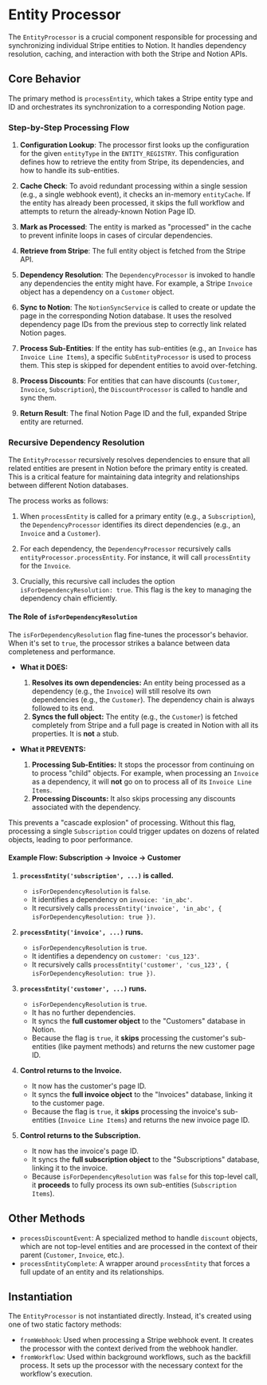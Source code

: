 # Entity Processor

The `EntityProcessor` is a crucial component responsible for processing and synchronizing individual Stripe entities to Notion. It handles dependency resolution, caching, and interaction with both the Stripe and Notion APIs.

## Core Behavior

The primary method is `processEntity`, which takes a Stripe entity type and ID and orchestrates its synchronization to a corresponding Notion page.

### Step-by-Step Processing Flow

1.  **Configuration Lookup**: The processor first looks up the configuration for the given `entityType` in the `ENTITY_REGISTRY`. This configuration defines how to retrieve the entity from Stripe, its dependencies, and how to handle its sub-entities.

2.  **Cache Check**: To avoid redundant processing within a single session (e.g., a single webhook event), it checks an in-memory `entityCache`. If the entity has already been processed, it skips the full workflow and attempts to return the already-known Notion Page ID.

3.  **Mark as Processed**: The entity is marked as "processed" in the cache to prevent infinite loops in cases of circular dependencies.

4.  **Retrieve from Stripe**: The full entity object is fetched from the Stripe API.

5.  **Dependency Resolution**: The `DependencyProcessor` is invoked to handle any dependencies the entity might have. For example, a Stripe `Invoice` object has a dependency on a `Customer` object.

6.  **Sync to Notion**: The `NotionSyncService` is called to create or update the page in the corresponding Notion database. It uses the resolved dependency page IDs from the previous step to correctly link related Notion pages.

7.  **Process Sub-Entities**: If the entity has sub-entities (e.g., an `Invoice` has `Invoice Line Items`), a specific `SubEntityProcessor` is used to process them. This step is skipped for dependent entities to avoid over-fetching.

8.  **Process Discounts**: For entities that can have discounts (`Customer`, `Invoice`, `Subscription`), the `DiscountProcessor` is called to handle and sync them.

9.  **Return Result**: The final Notion Page ID and the full, expanded Stripe entity are returned.

### Recursive Dependency Resolution

The `EntityProcessor` recursively resolves dependencies to ensure that all related entities are present in Notion before the primary entity is created. This is a critical feature for maintaining data integrity and relationships between different Notion databases.

The process works as follows:

1.  When `processEntity` is called for a primary entity (e.g., a `Subscription`), the `DependencyProcessor` identifies its direct dependencies (e.g., an `Invoice` and a `Customer`).

2.  For each dependency, the `DependencyProcessor` recursively calls `entityProcessor.processEntity`. For instance, it will call `processEntity` for the `Invoice`.

3.  Crucially, this recursive call includes the option `isForDependencyResolution: true`. This flag is the key to managing the dependency chain efficiently.

#### The Role of `isForDependencyResolution`

The `isForDependencyResolution` flag fine-tunes the processor's behavior. When it's set to `true`, the processor strikes a balance between data completeness and performance.

*   **What it DOES:**
    1.  **Resolves its own dependencies:** An entity being processed as a dependency (e.g., the `Invoice`) will still resolve its own dependencies (e.g., the `Customer`). The dependency chain is always followed to its end.
    2.  **Syncs the full object:** The entity (e.g., the `Customer`) is fetched completely from Stripe and a full page is created in Notion with all its properties. It is **not** a stub.

*   **What it PREVENTS:**
    1.  **Processing Sub-Entities:** It stops the processor from continuing on to process "child" objects. For example, when processing an `Invoice` as a dependency, it will **not** go on to process all of its `Invoice Line Items`.
    2.  **Processing Discounts:** It also skips processing any discounts associated with the dependency.

This prevents a "cascade explosion" of processing. Without this flag, processing a single `Subscription` could trigger updates on dozens of related objects, leading to poor performance.

#### Example Flow: Subscription -> Invoice -> Customer

1.  **`processEntity('subscription', ...)` is called.**
    *   `isForDependencyResolution` is `false`.
    *   It identifies a dependency on `invoice: 'in_abc'`.
    *   It recursively calls `processEntity('invoice', 'in_abc', { isForDependencyResolution: true })`.

2.  **`processEntity('invoice', ...)` runs.**
    *   `isForDependencyResolution` is `true`.
    *   It identifies a dependency on `customer: 'cus_123'`.
    *   It recursively calls `processEntity('customer', 'cus_123', { isForDependencyResolution: true })`.

3.  **`processEntity('customer', ...)` runs.**
    *   `isForDependencyResolution` is `true`.
    *   It has no further dependencies.
    *   It syncs the **full customer object** to the "Customers" database in Notion.
    *   Because the flag is `true`, it **skips** processing the customer's sub-entities (like payment methods) and returns the new customer page ID.

4.  **Control returns to the Invoice.**
    *   It now has the customer's page ID.
    *   It syncs the **full invoice object** to the "Invoices" database, linking it to the customer page.
    *   Because the flag is `true`, it **skips** processing the invoice's sub-entities (`Invoice Line Items`) and returns the new invoice page ID.

5.  **Control returns to the Subscription.**
    *   It now has the invoice's page ID.
    *   It syncs the **full subscription object** to the "Subscriptions" database, linking it to the invoice.
    *   Because `isForDependencyResolution` was `false` for this top-level call, it **proceeds** to fully process its own sub-entities (`Subscription Items`).

## Other Methods

-   `processDiscountEvent`: A specialized method to handle `discount` objects, which are not top-level entities and are processed in the context of their parent (`Customer`, `Invoice`, etc.).
-   `processEntityComplete`: A wrapper around `processEntity` that forces a full update of an entity and its relationships.

## Instantiation

The `EntityProcessor` is not instantiated directly. Instead, it's created using one of two static factory methods:

-   `fromWebhook`: Used when processing a Stripe webhook event. It creates the processor with the context derived from the webhook handler.
-   `fromWorkflow`: Used within background workflows, such as the backfill process. It sets up the processor with the necessary context for the workflow's execution.
